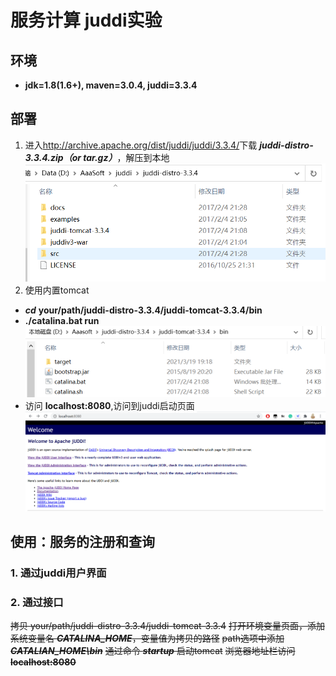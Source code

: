 # 服务计算 juddi实验
## 环境
- __jdk=1.8(1.6+), maven=3.0.4, juddi=3.3.4__
## 部署
1.  进入<http://archive.apache.org/dist/juddi/juddi/3.3.4/>下载 ___juddi-distro-3.3.4.zip（or tar.gz）___，解压到本地 
   ![juddi解压内容](/res/img/juddi解压内容.png)
2.  使用内置tomcat
   - ___cd___ __your/path/juddi-distro-3.3.4/juddi-tomcat-3.3.4/bin__
   - __./catalina.bat run__
   ![tomcat路径](/res/img/tomcat_path.png)
   - 访问 __localhost:8080__,访问到juddi启动页面
   ![juddi启动页面](/res/img/juddi启动页面.png)

## 使用：服务的注册和查询
### 1. 通过juddi用户界面

### 2. 通过接口






   ~~拷贝 your/path/juddi-distro-3.3.4/juddi-tomcat-3.3.4~~
   ~~打开环境变量页面，添加系统变量名 ___CATALINA_HOME___，变量值为拷贝的路径~~
  ~~path选项中添加 ___CATALIAN_HOME\bin___~~
  ~~通过命令 ___startup___ 启动tomcat~~
  ~~浏览器地址栏访问 __localhost:8080__~~